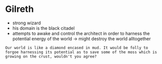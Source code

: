 # Gilreth

* strong wizard
* his domain is the black citadel
* attempts to awake and control the architect in order to harness the potential energy of the world &rarr; might destroy the world alltogether

```
Our world is like a diamond encased in mud. It would be folly to forgoe harnessing its potential as to save some of the moss which is growing on the crust, wouldn't you agree?
```